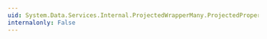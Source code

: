 ```yaml
---
uid: System.Data.Services.Internal.ProjectedWrapperMany.ProjectedProperty0
internalonly: False
---
```

